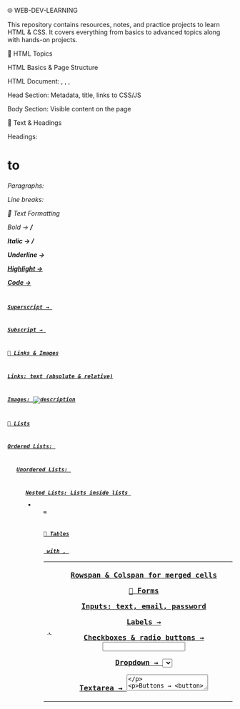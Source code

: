🌐 WEB-DEV-LEARNING

This repository contains resources, notes, and practice projects to learn HTML & CSS.
It covers everything from basics to advanced topics along with hands-on projects.

📘 HTML Topics

HTML Basics & Page Structure

HTML Document: <!DOCTYPE html>, <html>, <head>, <body>

Head Section: Metadata, title, links to CSS/JS

Body Section: Visible content on the page

📌 Text & Headings

Headings: <h1> to <h6>

Paragraphs: <p>

Line breaks: <br>

📌 Text Formatting

Bold → <b> / <strong>

Italic → <i> / <em>

Underline → <u>

Highlight → <mark>

Code → <code>

Superscript → <sup>

Subscript → <sub>

📌 Links & Images

Links: <a href="url">text</a> (absolute & relative)

Images: <img src="path" alt="description">

📌 Lists

Ordered Lists: <ol>

Unordered Lists: <ul>

Nested Lists: Lists inside lists <ul><li><ol>…

📌 Tables

<table> with <tr>, <td>, <th>

Rowspan & Colspan for merged cells

📌 Forms

Inputs: text, email, password

Labels → <label>

Checkboxes & radio buttons → <input type="checkbox/radio">

Dropdown → <select> & <option>

Textarea → <textarea>

Buttons → <button>

📌 Semantic HTML

<header>, <footer>, <section>, <article>, <nav>

Improves readability and SEO

📌 Multimedia

Audio → <audio>

Video → <video>

Embedded content → <iframe>

🎨 CSS Topics

CSS Basics

Inline CSS: Added directly to an element via style attribute.

Internal CSS: Placed inside <style> tag within HTML <head>.

External CSS: Linked via an external .css file.

📌 Colors & Backgrounds

Colors: Named colors, HEX, RGB, HSL.

Backgrounds:

Color

Images

Gradients (linear & radial)

📌 Text Styling

Fonts, size, weight, alignment, spacing.

Integration of Google Fonts.

📌 Box Model

Components: margin, border, padding, content.

box-sizing property for layout control.

📌 Selectors

Basic: element, class, id, grouping.

Advanced: pseudo-classes (:hover, :first-child), pseudo-elements (::before, ::after).

Advanced Selectors: child, sibling, attribute selectors.

📌 Display & Positioning

block, inline, inline-block

flex, grid

Positioning: static, relative, absolute, sticky, fixed.

📌 Flexbox

Layout, alignment, wrapping of items in a container.

📌 Grid

Rows, columns, gap, templates, and named areas for layout.

📌 Units

px, %, em, rem, vh, vw

📌 CSS Variables

Custom properties using --variable-name.

Reusable values throughout stylesheets.

📌 Transitions & Animations

Smooth property changes: transition

Keyframe animations: @keyframes

Hover effects and interactive animations.

📌 Shadows & Gradients

Shadows: box-shadow, text-shadow

Gradients: linear-gradient, radial-gradient

📌 Responsive Design

Media Queries to adapt layout and styles on different devices.

📌 Forms & Buttons

Styling inputs, selects, checkboxes, radios, and buttons for modern UI.

# Javascript 

📌 Variables & Data Types

var → Function-scoped, can be redeclared, hoisted (value undefined until initialized).

let → Block-scoped, cannot be redeclared, better for debugging.

Dynamic typing → Variables can hold numbers, strings, etc.

Naming → Prefer camelCase (sumOfArray).

📌 Operators

Arithmetic: +, -, *, /, %

Unary: ++, --

Logical: &&, ||, !

Comparison: ==, ===, !=, !==, <, >, <=, >=

Ternary: (condition) ? valueIfTrue : valueIfFalse

📌 Conditional Statements

if–else, if–else ladder, nested if–else, switch

Used for decision-making based on conditions (e.g., voting eligibility, grading, age categories).

📌 Strings

Created using ' ', " ", or backticks ` `.

Concatenation using + or template literals ${var}.

Useful methods: .length, .toUpperCase(), .toLowerCase(), .substring(), .split().

📌 Functions

Plain functions: Defined with function keyword; can return values.

Arrow functions: ES6 shorthand syntax (=>); often used for small calculations or callbacks.

Improves code reusability and modularity.

📌 Objects & Arrays

Objects store key-value pairs; support public/private properties in classes.

Arrays can store multiple values; common methods: push, pop, shift, slice, splice, map, filter, reduce.

📌 Hoisting

Functions: Declarations are fully hoisted, expressions are not.

Variables: var hoisted (value undefined), let/const in TDZ (cannot access before declaration).

Objects: Declared with let/const are not hoisted.

📌 Classes

Blueprints for objects.

Support constructor, public/private properties, getters/setters, and methods.

📌 Built-in Objects

Math: PI, max, min, round, floor, ceil, abs, random, pow.

Date: Retrieve current date and time.




